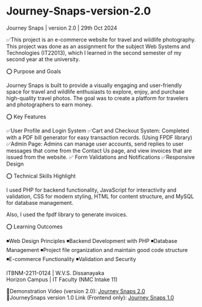 # Journey-Snaps-version-2.0

Journey Snaps | version 2.0 | 29th Oct 2024 

✅This project is an e-commerce website for travel and wildlife photography. This project was done as an assignment for the subject Web Systems and Technologies (IT22013), which I learned in the second semester of my second year at the university. 

⭕ Purpose and Goals

Journey Snaps is built to provide a visually engaging and user-friendly space for travel and wildlife enthusiasts to explore, enjoy, and purchase high-quality travel photos. The goal was to create a platform for travelers and photographers to earn money. 

⭕ Key Features

✅User Profile and Login System
✅Cart and Checkout System: Completed with a PDF bill generator for easy transaction records. (Using FPDF library)
✅Admin Page: Admins can manage user accounts, send replies to user messages that come from the Contact Us page, and view invoices that are issued from the website.
✅ Form Validations and Notifications
✅Responsive Design

⭕ Technical Skills Highlight

I used PHP for backend functionality, JavaScript for interactivity and validation, CSS for modern styling, HTML for content structure, and MySQL for database management.

Also, I used the fpdf library to generate invoices.

⭕ Learning Outcomes

◾Web Design Principles
◾Backend Development with PHP
◾Database Management
◾Project file organization and maintain good code structure
◾E-commerce Functionality
◾Validation and Security

ITBNM-2211-0124 | W.V.S. Dissanayaka  
Horizon Campus | IT Faculty (NMC Intake 11)

🔗Demonstration Video (version 2.0): <a href="https://youtu.be/ORuPvr8Tz34">Journey Snaps 2.0</a><br>
🔗JourneySnaps version 1.0 Link (Frontend only): <a href="https://wvsdissanayaka-itbnm-2211-0124.netlify.app/">Journey Snaps 1.0</a>
